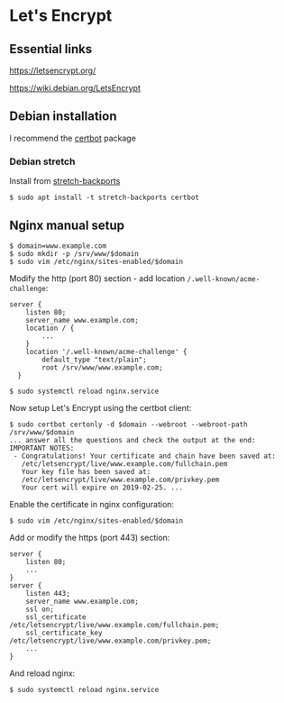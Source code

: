 Let's Encrypt
=============


Essential links
---------------

https://letsencrypt.org/

https://wiki.debian.org/LetsEncrypt


Debian installation
-------------------

I recommend the [certbot](https://packages.debian.org/search?keywords=certbot) package

### Debian stretch

Install from [stretch-backports](https://backports.debian.org/Instructions/)

```shell
$ sudo apt install -t stretch-backports certbot
```

Nginx manual setup
------------------

```shell
$ domain=www.example.com
$ sudo mkdir -p /srv/www/$domain
$ sudo vim /etc/nginx/sites-enabled/$domain
```

Modify the http (port 80) section - add location `/.well-known/acme-challenge`:

```
server {
    listen 80;
    server_name www.example.com;
    location / {
        ...
    }
    location '/.well-known/acme-challenge' {
        default_type "text/plain";
        root /srv/www/www.example.com;
  }
```

```shell
$ sudo systemctl reload nginx.service
```

Now setup Let's Encrypt using the certbot client:

```shell
$ sudo certbot certonly -d $domain --webroot --webroot-path /srv/www/$domain
... answer all the questions and check the output at the end:
IMPORTANT NOTES:
 - Congratulations! Your certificate and chain have been saved at:
   /etc/letsencrypt/live/www.example.com/fullchain.pem
   Your key file has been saved at:
   /etc/letsencrypt/live/www.example.com/privkey.pem
   Your cert will expire on 2019-02-25. ...
```

Enable the certificate in nginx configuration:

```shell
$ sudo vim /etc/nginx/sites-enabled/$domain
```

Add or modify the https (port 443) section:

```
server {
    listen 80;
    ...
}
server {
    listen 443;
    server_name www.example.com;
    ssl on;
    ssl_certificate     /etc/letsencrypt/live/www.example.com/fullchain.pem;
    ssl_certificate_key /etc/letsencrypt/live/www.example.com/privkey.pem;
    ...
}
```

And reload nginx:

```shell
$ sudo systemctl reload nginx.service
```
